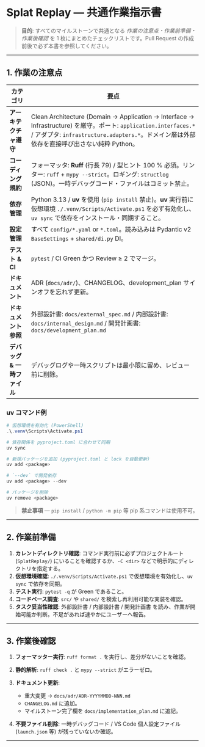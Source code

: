 # Splat Replay — 共通作業指示書

> **目的**: すべてのマイルストーンで共通となる _作業の注意点・作業前準備・作業後確認_ を 1 枚にまとめたチェックリストです。Pull Request の作成前後で必ず本書を参照してください。

---

## 1. 作業の注意点

| カテゴリ                    | 要点                                                                                                                                                                                                           |
| --------------------------- | -------------------------------------------------------------------------------------------------------------------------------------------------------------------------------------------------------------- |
| **アーキテクチャ遵守**      | Clean Architecture (Domain → Application → Interface → Infrastructure) を厳守。ポート: `application.interfaces.*` / アダプタ: `infrastructure.adapters.*`。ドメイン層は外部依存を直接呼び出さない純粋 Python。 |
| **コーディング規約**        | フォーマッタ: **Ruff** (行長 79) / 型ヒント 100 % 必須。リンター: `ruff` + `mypy --strict`。ロギング: `structlog` (JSON)。一時デバッグコード・ファイルはコミット禁止。                                      |
| **依存管理**                | Python 3.13 / **uv** を使用 (`pip install` 禁止)。**uv** 実行前に仮想環境 `./.venv/Scripts/Activate.ps1` を必ず有効化し、`uv sync` で依存をインストール・同期すること。                                        |
| **設定管理**                | すべて `config/*.yaml` or `*.toml`。読み込みは Pydantic v2 `BaseSettings` + `shared/di.py` DI。                                                                                                                |
| **テスト & CI**             | `pytest` / CI Green かつ Review ≥ 2 でマージ。                                                                                                                                                                 |
| **ドキュメント**            | ADR (`docs/adr/`)、CHANGELOG、development_plan サインオフを忘れず更新。                                                                                                                                        |
| **ドキュメント参照**        | 外部設計書: `docs/external_spec.md` / 内部設計書: `docs/internal_design.md` / 開発計画書: `docs/development_plan.md`                                                                                           |
| **デバッグ & 一時ファイル** | デバッグログや一時スクリプトは最小限に留め、レビュー前に削除。                                                                                                                                                 |

### uv コマンド例

```powershell
# 仮想環境を有効化 (PowerShell)
.\.venv\Scripts\Activate.ps1

# 依存関係を pyproject.toml に合わせて同期
uv sync

# 新規パッケージを追加 (pyproject.toml と lock を自動更新)
uv add <package>

# `--dev` で開発依存
uv add <package> --dev

# パッケージを削除
uv remove <package>
```

> **禁止事項** — `pip install` / `python -m pip` 等 pip 系コマンドは使用不可。

---

## 2. 作業前準備

1. **カレントディレクトリ確認**: コマンド実行前に必ずプロジェクトルート (`SplatReplay/`) にいることを確認するか、`-C <dir>` などで明示的にディレクトリを指定する。
2. **仮想環境確認**: `./.venv/Scripts/Activate.ps1` で仮想環境を有効化し、`uv sync` で依存を同期。
3. **テスト実行**: `pytest -q` が Green であること。
4. **コードベース調査**: `src/` や `shared/` を検索し再利用可能な実装を確認。
5. **タスク妥当性確認**: 外部設計書 / 内部設計書 / 開発計画書 を読み、作業が開始可能か判断。不足があれば速やかにユーザーへ報告。

---

## 3. 作業後確認

1. **フォーマッター実行**: `ruff format .` を実行し、差分がないことを確認。
2. **静的解析**: `ruff check .` と `mypy --strict` がエラーゼロ。
3. **ドキュメント更新**:

   - 重大変更 → `docs/adr/ADR-YYYYMMDD-NNN.md`
   - `CHANGELOG.md` に追加。
   - マイルストーン完了欄を `docs/implementation_plan.md` に追記。

4. **不要ファイル削除**: 一時デバッグコード / VS Code 個人設定ファイル (`launch.json` 等) が残っていないか確認。

---
